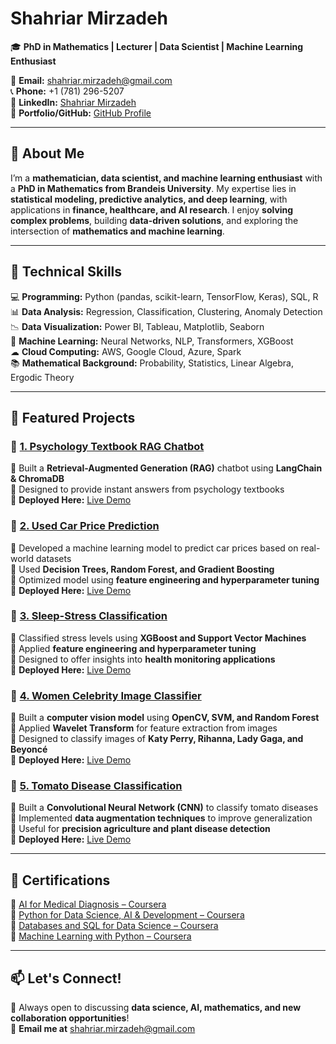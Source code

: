 # **Shahriar Mirzadeh**  
🎓 **PhD in Mathematics | Lecturer | Data Scientist | Machine Learning Enthusiast**  

📧 **Email:** [shahriar.mirzadeh@gmail.com](mailto:shahriar.mirzadeh@gmail.com)  
📞 **Phone:** +1 (781) 296-5207  
🔗 **LinkedIn:** [Shahriar Mirzadeh](https://www.linkedin.com/in/shahriar-mirzadeh-4a90b861/)  
📂 **Portfolio/GitHub:** [GitHub Profile](https://github.com/shahriar-math1364/)  

---

## **👋 About Me**
I’m a **mathematician, data scientist, and machine learning enthusiast** with a **PhD in Mathematics from Brandeis University**. My expertise lies in **statistical modeling, predictive analytics, and deep learning**, with applications in **finance, healthcare, and AI research**. I enjoy **solving complex problems**, building **data-driven solutions**, and exploring the intersection of **mathematics and machine learning**.

---

## **🔧 Technical Skills**
💻 **Programming:** Python (pandas, scikit-learn, TensorFlow, Keras), SQL, R  
📊 **Data Analysis:** Regression, Classification, Clustering, Anomaly Detection  
📉 **Data Visualization:** Power BI, Tableau, Matplotlib, Seaborn  
🤖 **Machine Learning:** Neural Networks, NLP, Transformers, XGBoost  
☁ **Cloud Computing:** AWS, Google Cloud, Azure, Spark  
📚 **Mathematical Background:** Probability, Statistics, Linear Algebra, Ergodic Theory  

---

## **🚀 Featured Projects**
### 📌 [1. Psychology Textbook RAG Chatbot](https://huggingface.co/spaces/djshahriar2345/psychology_chatbot)
🔹 Built a **Retrieval-Augmented Generation (RAG)** chatbot using **LangChain & ChromaDB**  
🔹 Designed to provide instant answers from psychology textbooks  
🔹 **Deployed Here:** [Live Demo](https://huggingface.co/spaces/djshahriar2345/psychology_chatbot)  

### 📌 [2. Used Car Price Prediction](https://github.com/shahriar-math1364/data-science-/tree/main/Project1)
🔹 Developed a machine learning model to predict car prices based on real-world datasets  
🔹 Used **Decision Trees, Random Forest, and Gradient Boosting**  
🔹 Optimized model using **feature engineering and hyperparameter tuning**  
🔹 **Deployed Here:** [Live Demo](http://13.58.23.77:5000/)  

### 📌 [3. Sleep-Stress Classification](https://github.com/shahriar-math1364/data-science-/tree/main/Project2)
🔹 Classified stress levels using **XGBoost and Support Vector Machines**  
🔹 Applied **feature engineering and hyperparameter tuning**  
🔹 Designed to offer insights into **health monitoring applications**  
🔹 **Deployed Here:** [Live Demo](http://13.58.23.77:2000/)  

### 📌 [4. Women Celebrity Image Classifier](https://github.com/shahriar-math1364/data-science-/tree/main/Project3)
🔹 Built a **computer vision model** using **OpenCV, SVM, and Random Forest**  
🔹 Applied **Wavelet Transform** for feature extraction from images  
🔹 Designed to classify images of **Katy Perry, Rihanna, Lady Gaga, and Beyoncé**  
🔹 **Deployed Here:** [Live Demo](http://3.12.160.18:5000/)  

### 📌 [5. Tomato Disease Classification](https://github.com/shahriar-math1364/data-science-/tree/main/Project4)
🔹 Built a **Convolutional Neural Network (CNN)** to classify tomato diseases  
🔹 Implemented **data augmentation techniques** to improve generalization  
🔹 Useful for **precision agriculture and plant disease detection**  
🔹 **Deployed Here:** [Live Demo](http://3.12.160.18:8000/)  

---

## **📜 Certifications**
📌 [AI for Medical Diagnosis – Coursera](https://www.coursera.org/account/accomplishments/verify/M8KPHRP2X49R)  
📌 [Python for Data Science, AI & Development – Coursera](https://www.coursera.org/account/accomplishments/certificate/9KTPV6X78R4E)  
📌 [Databases and SQL for Data Science – Coursera](https://www.coursera.org/account/accomplishments/certificate/AUSZGZXG8KZ2)  
📌 [Machine Learning with Python – Coursera](https://www.coursera.org/account/accomplishments/certificate/PKSDBTXUA33N)  

---

## **📫 Let's Connect!**
💬 Always open to discussing **data science, AI, mathematics, and new collaboration opportunities**!  
📧 **Email me at** [shahriar.mirzadeh@gmail.com](mailto:shahriar.mirzadeh@gmail.com)  
